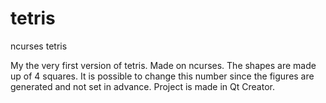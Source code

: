 # tetris
ncurses tetris

My the very first version of tetris. Made on ncurses. The shapes are made up of 4 squares. 
It is possible to change this number since the figures are generated and not set in advance.
Project is made in Qt Creator.
